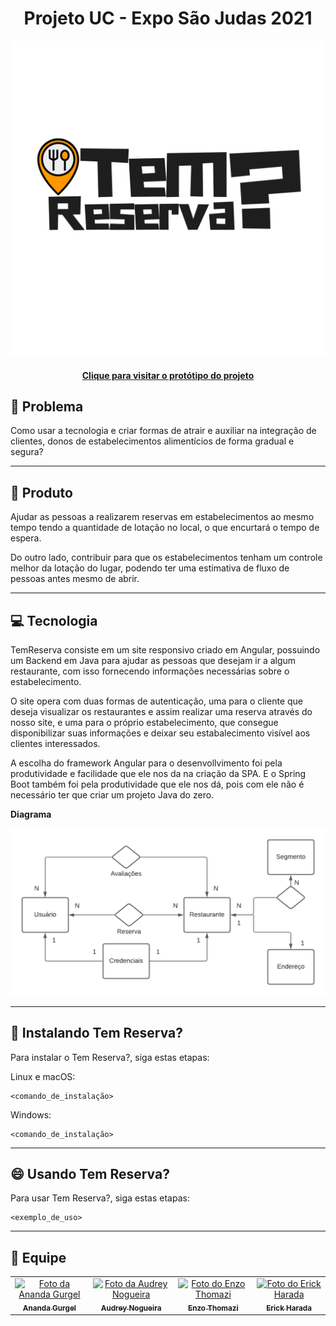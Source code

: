 <h1 align="center"> Projeto UC - Expo São Judas 2021 </h1>


<div>
    <img alt="Logo do Tem Reserva?" src="frontend/src/assets/images/teste1.png">
</div>

<h4 align="center"><a href="https://www.figma.com/file/91LEOxx5kjGrEgKtLB1Vor/Untitled?node-id=46%3A0">Clique para visitar o protótipo do projeto</a></h4>


## 📝 Problema
Como usar a tecnologia e criar formas de atrair e auxiliar na integração de clientes, donos de estabelecimentos alimentícios de forma gradual e segura?

---

## 💼 Produto
Ajudar as pessoas a realizarem reservas em estabelecimentos ao mesmo tempo tendo a quantidade de lotação no local, o que encurtará o tempo de espera. 

Do outro lado, contribuir para que os estabelecimentos tenham um controle melhor da lotação do lugar, podendo ter uma estimativa de fluxo de pessoas antes mesmo de abrir.

---

## 💻 Tecnologia

TemReserva consiste em um site responsivo criado em Angular, possuindo um Backend em Java para  ajudar as pessoas que desejam ir a algum restaurante,  com isso fornecendo informações necessárias sobre o estabelecimento.

O site opera com duas formas de autenticação, uma para o cliente que deseja visualizar os restaurantes e assim realizar uma reserva através do nosso site, e uma para o próprio estabelecimento, que consegue disponibilizar suas informações e deixar seu estabalecimento visível aos clientes interessados. 

A escolha do framework Angular para o desenvollvimento foi pela produtividade e facilidade que ele nos da na criação da SPA. E o Spring Boot também foi pela produtividade que ele nos dá, pois com ele não é necessário ter que criar um projeto Java do zero.

**Diagrama**

<div>
    <img alt="Logo do Tem Reserva?" src="frontend/src/assets/images/Diagrama_entidade.png">
</div>

---

## 🚀 Instalando Tem Reserva?

Para instalar o Tem Reserva?, siga estas etapas:

Linux e macOS:
```
<comando_de_instalação>
```

Windows:
```
<comando_de_instalação>
```

---

## 😄 Usando Tem Reserva?

Para usar Tem Reserva?, siga estas etapas:

```
<exemplo_de_uso>
```

---

## 🤝 Equipe

<table>
  <tr>
    <td align="center">
      <a href="#">
        <img src="https://avatars.githubusercontent.com/u/63027461?v=4" width="100px;" alt="Foto da Ananda Gurgel"/><br>
        <sub>
          <b>Ananda Gurgel</b>
        </sub>
      </a>
    </td>
    <td align="center">
      <a href="#">
        <img src="https://avatars.githubusercontent.com/u/72710441?v=4" width="100px;" alt="Foto da Audrey Nogueira"/><br>
        <sub>
          <b>Audrey Nogueira</b>
        </sub>
      </a>
    </td>
    <td align="center">
      <a href="#">
        <img src="https://avatars.githubusercontent.com/u/81045171?v=4" width="100px;" alt="Foto do Enzo Thomazi"/><br>
        <sub>
          <b>Enzo Thomazi</b>
        </sub>
      </a>
    </td>
        <td align="center">
      <a href="#">
        <img src="https://avatars.githubusercontent.com/u/49378105?v=4" width="100px;" alt="Foto do Erick Harada"/><br>
        <sub>
          <b>Erick Harada</b>
        </sub>
      </a>
    </td>
  </tr>
</table>
